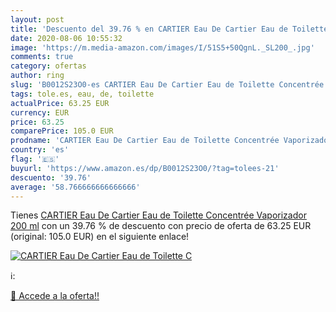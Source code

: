```yaml
---
layout: post
title: 'Descuento del 39.76 % en CARTIER Eau De Cartier Eau de Toilette C'
date: 2020-08-06 10:55:32
image: 'https://m.media-amazon.com/images/I/51S5+50QgnL._SL200_.jpg'
comments: true
category: ofertas
author: ring
slug: 'B0012S23O0-es CARTIER Eau De Cartier Eau de Toilette Concentrée...'
tags: tole.es, eau, de, toilette
actualPrice: 63.25 EUR
currency: EUR
price: 63.25
comparePrice: 105.0 EUR
prodname: 'CARTIER Eau De Cartier Eau de Toilette Concentrée Vaporizador 200 ml'
country: 'es'
flag: '🇪🇸'
buyurl: 'https://www.amazon.es/dp/B0012S23O0/?tag=tolees-21'
descuento: '39.76'
average: '58.766666666666666'
---
```


Tienes [CARTIER Eau De Cartier Eau de Toilette Concentrée Vaporizador 200 ml](https://www.amazon.es/dp/B0012S23O0/?tag=tolees-21) con un 39.76 % de descuento con precio de oferta de 63.25 EUR (original: 105.0 EUR) en el siguiente enlace!

[![CARTIER Eau De Cartier Eau de Toilette C](https://m.media-amazon.com/images/I/51S5+50QgnL._SL200_.jpg)](https://www.amazon.es/dp/B0012S23O0/?tag=tolees-21)

ℹ️:


[🛒 Accede a la oferta!!](https://www.amazon.es/dp/B0012S23O0/?tag=tolees-21)
